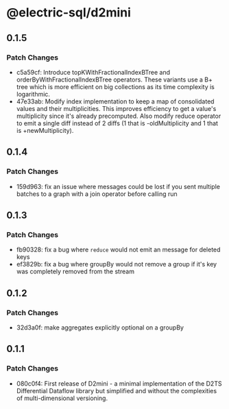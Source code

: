 # @electric-sql/d2mini

## 0.1.5

### Patch Changes

- c5a59cf: Introduce topKWithFractionalIndexBTree and orderByWithFractionalIndexBTree operators. These variants use a B+ tree which is more efficient on big collections as its time complexity is logarithmic.
- 47e33ab: Modify index implementation to keep a map of consolidated values and their multiplicities. This improves efficiency to get a value's multiplicity since it's already precomputed. Also modify reduce operator to emit a single diff instead of 2 diffs (1 that is -oldMultiplicity and 1 that is +newMultiplicity).

## 0.1.4

### Patch Changes

- 159d963: fix an issue where messages could be lost if you sent multiple batches to a graph with a join operator before calling run

## 0.1.3

### Patch Changes

- fb90328: fix a bug where `reduce` would not emit an message for deleted keys
- ef3829b: fix a bug where groupBy would not remove a group if it's key was completely removed from the stream

## 0.1.2

### Patch Changes

- 32d3a0f: make aggregates explicitly optional on a groupBy

## 0.1.1

### Patch Changes

- 080c0f4: First release of D2mini - a minimal implementation of the D2TS Differential Dataflow library but simplified and without the complexities of multi-dimensional versioning.
